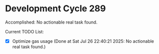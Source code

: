 # Development Cycle 289

Accomplished: No actionable real task found.

Current TODO List:

- [x] Optimize gas usage  (Done at Sat Jul 26 22:40:21 2025: No actionable real task found.)